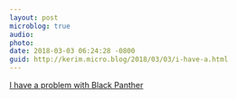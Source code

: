 ```yaml
---
layout: post
microblog: true
audio: 
photo: 
date: 2018-03-03 06:24:28 -0800
guid: http://kerim.micro.blog/2018/03/03/i-have-a.html
---
```

[I have a problem with Black Panther](http://africasacountry.com/2018/02/i-have-a-problem-with-black-panther/)
